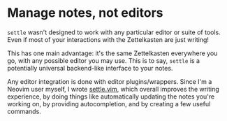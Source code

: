 # Manage notes, not editors

`settle` wasn't designed to work with any particular editor or suite of tools.
Even if most of your interactions with the Zettelkasten are just writing!

This has one main advantage: it's the same Zettelkasten everywhere you go, with
any possible editor you may use. This is to say, `settle` is a potentially
universal backend-like interface to your notes.

Any editor integration is done with editor plugins/wrappers. Since I'm a Neovim
user myself, I wrote [settle.vim](https://github.com/xylous/settle.vim), which
overall improves the writing experience, by doing things like automatically
updating the notes you're working on, by providing autocompletion, and by
creating a few useful commands.
